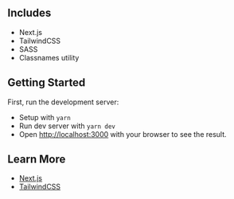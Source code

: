 ## Includes

- Next.js
- TailwindCSS
- SASS
- Classnames utility

## Getting Started

First, run the development server:

- Setup with `yarn`
- Run dev server with `yarn dev`
- Open [http://localhost:3000](http://localhost:3000) with your browser to see the result.

## Learn More

- [Next.js](https://nextjs.org/docs)
- [TailwindCSS](http://tailwindcss.com)
